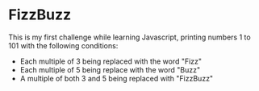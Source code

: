 # FizzBuzz
This is my first challenge while learning Javascript, printing numbers 1 to 101 with the following conditions:
- Each multiple of 3 being replaced with the word "Fizz"
- Each multiple of 5 being replace with the word "Buzz"
- A multiple of both 3 and 5 being replaced with "FizzBuzz"
